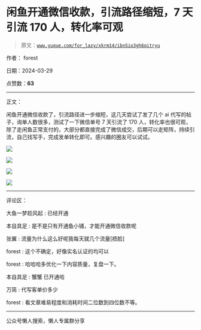 # 闲鱼开通微信收款，引流路径缩短，7 天引流 170 人，转化率可观

> 原文：[`www.yuque.com/for_lazy/xkrm14/ibn5io3gh6qitryu`](https://www.yuque.com/for_lazy/xkrm14/ibn5io3gh6qitryu)

作者： forest

日期：2024-03-29

点赞数：**63**

* * *

正文：

闲鱼开通微信收款了，引流路径进一步缩短，这几天尝试了发了几个 ai 代写的帖子，询单人数很多，测试了一下微信单号 7 天引流了 170 人，转化率也很可观，除了走闲鱼正常支付的，大部分都直接完成了微信成交，后期可以走矩阵，持续引流，自己找写手，完成发单转化即可。感兴趣的圈友可以试试。

![](img/7061ba6da461466312a0b6596e926b50.png)

![](img/b990b8075818149bb345dd4e67f821cd.png)

![](img/80bf10dc2dd1c9ec9dc4150dcf95057b.png)

![](img/3bc52b470f9e2839fe5e0acd4e0a57ff.png)

* * *

评论区：

大鱼一梦趁风起 : 已经开通

本自具足 : 是不是只有开通鱼小铺，才能开通微信收款呢

张翼 : 流量为什么这么好呢我每天就几个流量[捂脸]

forest : 这个不确定，好像实名认证的均可以

forest : 哈哈哈多优化一下内容质量，复盘一下。

本自具足 : 蟹蟹 已开通哈

万简 : 代写客单价多少

forest : 看文章难易程度和消耗时间二位数到四位数不等。

* * *

公众号懒人搜索，懒人专属群分享